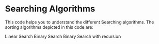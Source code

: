 # Searching Algorithms
This code helps you to understand the different Searching algorithms. The sorting algorithms depicted in this code are:

Linear Search
Binary Search
Binary Search with recursion
